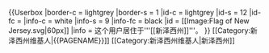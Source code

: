 {{Userbox
  |border-c = lightgrey
  |border-s = 1
  |id-c     = lightgrey
  |id-s     = 12
  |id-fc    = 
  |info-c   = white
  |info-s   = 9
  |info-fc  = black
  |id       = [[Image:Flag of New Jersey.svg|60px]]
  |info     = 这个用户居住于'''[[新泽西州]]'''。
}}<includeonly>
[[Category:新泽西州维基人|{{PAGENAME}}]]
</includeonly><noinclude>
[[Category:新泽西州维基人|新泽西州]]
</noinclude>